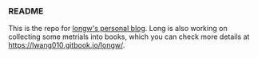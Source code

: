 ### README

This is the repo for [longw's personal blog](https://longw010.github.io). Long is also working on collecting some metrials into books, which you can check more details at https://lwang010.gitbook.io/longw/. 

